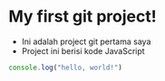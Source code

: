 # My first git project!
- Ini adalah project git pertama saya
- Project ini berisi kode JavaScript

```js
console.log("hello, world!")
```